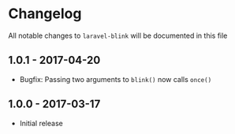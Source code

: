 # Changelog

All notable changes to `laravel-blink` will be documented in this file

## 1.0.1 - 2017-04-20
- Bugfix: Passing two arguments to `blink()` now calls `once()`

## 1.0.0 - 2017-03-17
- Initial release
